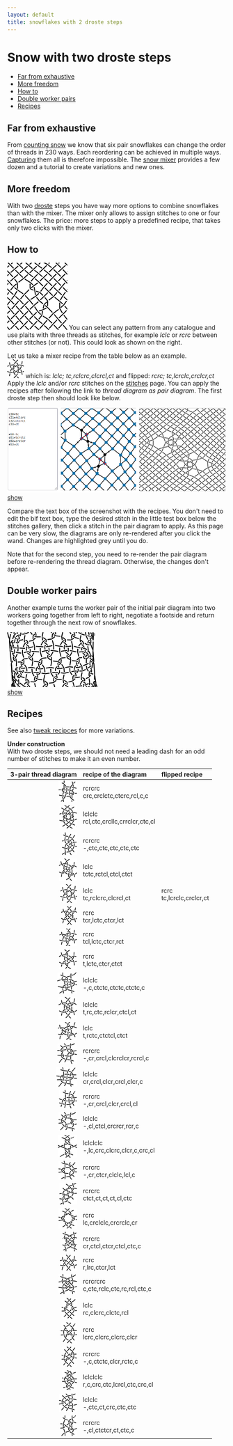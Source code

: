 ```yaml
---
layout: default
title: snowflakes with 2 droste steps
---
```


Snow with two droste steps
==========================

* [Far from exhaustive](#far-from-exhaustive)
* [More freedom](#more-freedom)
* [How to](#how-to)
* [Double worker pairs](#double-worker-pairs)
* [Recipes](#recipes)

Far from exhaustive
-------------------

From [counting snow](/MAE-gf/docs/counting-snow/)
we know that six pair snowflakes can change the order of threads in 230 ways.
Each reordering can be achieved in multiple ways.
[Capturing](/GroundForge-help/Reversed-engineering-of-patterns#recognize-patterns)
them all is therefore impossible.
The [snow mixer](/GroundForge/mix4snow) provides a few dozen
and a tutorial to create variations and new ones.

More freedom
------------

With two [droste](Glossary#droste)  steps you have way more options
to combine snowflakes than with the mixer.
The mixer only allows to assign stitches to one or four snowflakes.
The price: more steps to apply a predefined recipe,
that takes only two clicks with the mixer.

How to
------

![](first-thread.png?align=right)
You can select any pattern from any catalogue and use plaits with three threads as stitches,
for example _lclc_ or _rcrc_ between other stitches (or not). This could look as shown on the right.

Let us take a mixer recipe from the table below as an example.  
![](321-a.png) which is:  _lclc; tc,rclcrc,clcrcl,ct_ and flipped: _rcrc; tc,lcrclc,crclcr,ct_    
Apply the _lclc_ and/or _rcrc_ stitches on the [stitches] page.
You can apply the recipes after following the link to _thread diagram as pair diagram_.
The first droste step then should look like below. 

[stitches]: /GroundForge/stitches?patchWidth=18&patchHeight=35&tile=5-5-5-,-5-5-5,5-5-5-,-5-5-5,5-5-5-,-5-5-5&shiftColsSW=0&shiftRowsSW=6&shiftColsSE=6&shiftRowsSE=6&e1=ctc&c1=ctc&a1=ctc&f2=ctc&d2=ctc&b2=ctc&e3=ctc&c3=crcr&a3=ctc&f4=ctc&d4=ctc&b4=ctc&e5=clcl&c5=ctc&a5=ctc&f6=ctc&d6=ctc&b6=ctc&&droste3=tc,lcrclc,crclcr,ct

![](first-step.png)  
[show](/GroundForge/droste?patchWidth=18&patchHeight=35&tile=5-5-5-,-5-5-5,5-5-5-,-5-5-5,5-5-5-,-5-5-5&shiftColsSW=0&shiftRowsSW=6&shiftColsSE=6&shiftRowsSE=6&e1=ctc&c1=ctc&a1=ctc&f2=ctc&d2=ctc&b2=ctc&e3=ctc&c3=crcr&a3=ctc&f4=ctc&d4=ctc&b4=ctc&e5=clcl&c5=ctc&a5=ctc&f6=ctc&d6=ctc&b6=ctc&&droste3=tc,lcrclc,crclcr,ct&droste2=,c30=tc,c31=rclcrc,c32=clcrcl,c33=ct,e50=tc,e51=lcrclc,e52=crclcr,e53=ct)

Compare the text box of the screenshot with the recipes.
You don't need to edit the bif text box, type the desired stitch 
in the little test box below the stitches gallery,
then click a stitch in the pair diagram to apply.
As this page can be very slow, the diagrams are only re-rendered
after you click the wand.
Changes are highlighted grey until you do. 

Note that for the second step, you need to re-render the pair diagram
before re-rendering the thread diagram. Otherwise, the changes don't appear. 

Double worker pairs
-------------------

Another example turns the worker pair of the initial pair diagram
into two workers going together from left to right, 
negotiate a footside and return together through the next row of snowflakes.

![](square.png)  
[show](https://d-bl.github.io/GroundForge/droste?b1=rcrc&b2=lclc&c1=rcrc&c2=lclc&g1=rcrc&g2=lclc&tile=8,1&shiftColsSW=0&shiftRowsSW=2&shiftColsSE=1&shiftRowsSE=2&footside=-5,b-&headside=-c,5-&a2=-&h1=-&patchWidth=4&patchHeight=6&droste2=b10=c10=g10=rclc,b11=c11=g11=ctc,b12=c12=g12=ctc,b13=c13=g13=crcl,b20=c20=g20=lcrc,b21=c21=g21=ctc,b22=c22=g22=ctc,b23=c23=g23=clcr&droste3=ctc,b133=b233=c133=c233=g133=33=g233=ctcttctc#)

Recipes
-------

See also [tweak recipces](../#recipes-for-the-mixer) for more variations.

**Under construction**  
With two droste steps, we should not need a leading dash
for an odd number of stitches to make it an even number.

| 3-pair thread diagram | recipe of the diagram                      | flipped recipe                 |
|----------------------:|:-------------------------------------------|:-------------------------------|
|        ![](123-a.png) | rcrcrc <br> crc,crclctc,ctcrc,rcl,c,c      |                                |
|        ![](123-b.png) | lclclc <br> rcl,ctc,crcllc,crrclcr,ctc,cl  |                                |
|        ![](132-a.png) | rcrcrc <br> -,ctc,ctc,ctc,ctc,ctc          |                                |
|        ![](312-a.png) | lclc <br> tctc,rctcl,ctcl,ctct             |                                |
|        ![](321-a.png) | lclc <br> tc,rclcrc,clcrcl,ct              | rcrc <br> tc,lcrclc,crclcr,ct  |
|        ![](321-b.png) | rcrc <br> tcr,lctc,ctcr,lct                |                                |
|        ![](321-c.png) | rcrc <br> tcl,lctc,ctcr,rct                |                                |
|        ![](321-d.png) | rcrc <br> t,lctc,ctcr,ctct                 |                                |
|     ![](126453-a.png) | lclclc <br> -,c,ctctc,ctctc,ctctc,c        |                                |
|     ![](153426-a.png) | lclclc <br> t,rc,ctc,rclcr,ctcl,ct         |                                |
|     ![](154326-a.png) | lclc <br> t,rctc,ctctcl,ctct               |                                |
|     ![](156423-a.png) | rcrcrc <br> -,cr,crcl,clcrclcr,rcrcl,c     |                                |
|     ![](234561-a.png) | lclclc <br> cr,crcl,clcr,crcl,clcr,c       |                                |
|     ![](263451-a.png) | rcrcrc <br> -,cr,crcl,clcr,crcl,cl         |                                |
|     ![](321546-a.png) | lclclc <br> -,cl,ctcl,crcrcr,rcr,c         |                                |
|     ![](321654-a.png) | lclclclc <br> -,lc,crc,clcrc,clcr,c,crc,cl |                                |
|     ![](321654-b.png) | rcrcrc <br> -,cr,ctcr,clclc,lcl,c          |                                |
|     ![](354612-a.png) | rcrcrc <br> ctct,ct,ct,ct,cl,ctc           |                                |
|     ![](426153-a.png) | rcrc <br> lc,crclclc,crcrclc,cr            |                                |
|     ![](426153-b.png) | rcrcrc <br> cr,ctcl,ctcr,ctcl,ctc,c        |                                |
|     ![](456123-a.png) | rcrc <br> r,lrc,ctcr,lct                   |                                |
|     ![](456123-b.png) | rcrcrcrc <br> c,ctc,rclc,ctc,rc,rcl,ctc,c  |                                |
|     ![](462513-a.png) | lclc <br> rc,clcrc,clctc,rcl               |                                |
|     ![](564312-a.png) | rcrc <br> lcrc,clcrc,clcrc,clcr            |                                |
|     ![](563412-a.png) | rcrcrc <br> -,c,ctctc,clcr,rctc,c          |                                |
|     ![](623451-a.png) | lclclclc <br> r,c,crc,ctc,lcrcl,ctc,crc,cl |                                |
|     ![](623541-a.png) | lclclc <br> -,ctc,ct,crc,ctc,ctc           |                                |
|     ![](623541-b.png) | rcrcrc <br> -,cl,ctctcr,ct,ctc,c           |                                |
